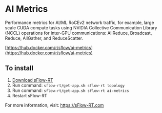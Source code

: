 # AI Metrics

Performance metrics for AI/ML RoCEv2 network traffic, for example, large scale CUDA compute tasks using NVIDIA Collective Communication Library (NCCL) operations for inter-GPU communications: AllReduce, Broadcast, Reduce, AllGather, and ReduceScatter.

[https://hub.docker.com/r/sflow/ai-metrics](https://hub.docker.com/r/sflow/ai-metrics)

## To install

1. [Download sFlow-RT](https://sflow-rt.com/download.php)
2. Run command: `sflow-rt/get-app.sh sflow-rt topology`
4. Run command: `sflow-rt/get-app.sh sflow-rt ai-metrics`
5. Restart sFlow-RT

For more information, visit:
https://sFlow-RT.com
